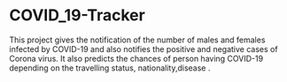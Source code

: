 # COVID_19-Tracker
This project gives the notification of the number of males and females infected by COVID-19 and also notifies the positive and negative cases of Corona virus.
It also predicts the chances of person having COVID-19 depending on the travelling status, nationality,disease .
